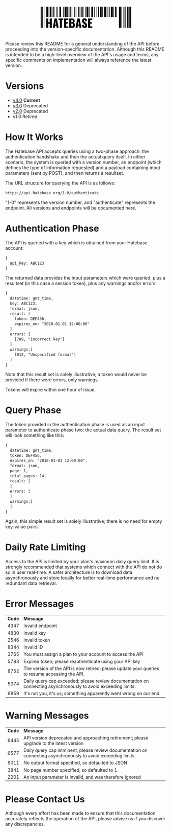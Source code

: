 <center><a href='https://hatebase.org'><img src="logo.png" width="300" ></a></center><br />

Please review this README for a general understanding of the API before proceeding into the version-specific documentation. Although this README is intended to be a high-level overview of the API's usage and terms, any specific comments on implementation will always reference the latest version.

# Versions

- [v4.0](current/v4-0/overview.md) **Current**
- [v3.0](archived/v3-0/overview.md) Deprecated
- [v2.0](archived/v2-0/overview.md) Deprecated
- v1.0 Retired

# How It Works

The Hatebase API accepts queries using a two-phase approach: the authentication handshake and then the actual query itself. In either scenario, the system is queried with a version number, an endpoint (which defines the type of information requested) and a payload containing input parameters (sent by POST), and then returns a resultset.

The URL structure for querying the API is as follows:

```
https://api.hatebase.org/1-0/authenticate
```

"1-0" represents the version number, and "authenticate" represents the endpoint. All versions and endpoints will be documented here.

# Authentication Phase

The API is queried with a key which is obtained from your Hatebase account:

```
{
  api_key: ABC123
}
```

The returned data provides the input parameters which were queried, plus a resultset (in this case a session token), plus any warnings and/or errors:


```
{
  datetime: gmt_time,
  key: ABC123,
  format: json,
  result: [
    token: DEF456,
    expires_on: "2018-01-01 12:00:00"
  ]
  errors: [
    [789, "Incorrect key"]
  ]
  warnings:[
    [012, "Unspecified format"]
  ]
}
```

Note that this result set is solely illustrative; a token would never be provided if there were errors, only warnings.

Tokens will expire within one hour of issue.

# Query Phase

The token provided in the authentication phase is used as an input parameter to authenticate phase two: the actual data query. The result set will look something like this:


```
{
  datetime: gmt_time,
  token: DEF456,
  expires_on: "2018-01-01 12:00:00",
  format: json,
  page: 1,
  total_pages: 14,
  result: [
  ]
  errors: [
  ]
  warnings:[
  ]
}
```

Again, this simple result set is solely illustrative; there is no need for empty key-value pairs.

# Daily Rate Limiting

Access to the API is limited by your plan's maximum daily query limit. It is strongly recommended that systems which connect with the API do not do so in user real-time. A safer architecture is to download data asynchronously and store locally for better real-time performance and no redundant data retrieval.

# Error Messages

<table>
  <tr>
  <td><b>Code</b></td>
  <td><b>Message</b></td>
  </tr>
  <tr>
  <td>4347</td>
  <td>Invalid endpoint</td>
  </tr>
  <tr>
  <td>4830</td>
  <td>Invalid key</td>
  </tr>
  <tr>
  <td>2546</td>
  <td>Invalid token</td>
  </tr>
  <tr>
  <td>8344</td>
  <td>Invalid ID</td>
  </tr>
  <tr>
  <td>3765</td>
  <td>You must assign a plan to your account to access the API</td>
  </tr>
  <tr>
  <td>5783</td>
  <td>Expired token; please reauthenticate using your API key</td>
  </tr>
  <tr>
  <td>8752</td>
  <td>The version of the API is now retired; please update your queries to resume accessing the API.</td>
  </tr>
  <tr>
  <td>5074</td>
  <td>Daily query cap exceeded; please review documentation on connecting asynchronously to avoid exceeding limits.</td>
  </tr>
  <tr>
  <td>6859</td>
  <td>It's not you, it's us; something apparently went wrong on our end.</td>
  </tr>
</table>

# Warning Messages

<table>
  <tr>
  <td><b>Code</b></td>
  <td><b>Message</b></td>
  </tr>
  <tr>
  <td>6445</td>
  <td>API version deprecated and approaching retirement; please upgrade to the latest version</td>
  </tr>
  <tr>
  <td>6577</td>
  <td>Daily query cap imminent; please review documentation on connecting asynchronously to avoid exceeding limits.</td>
  </tr>
  <tr>
  <td>9011</td>
  <td>No output format specified, so defaulted to JSON</td>
  </tr>
  <tr>
  <td>3841</td>
  <td>No page number specified, so defaulted to 1</td>
  </tr>
  <tr>
  <td>2201</td>
  <td>An input parameter is invalid, and was therefore ignored</td>
  </tr>
</table>

# Please Contact Us

Although every effort has been made to ensure that this documentation accurately reflects the operation of the API, please advise us if you discover any discrepancies.
